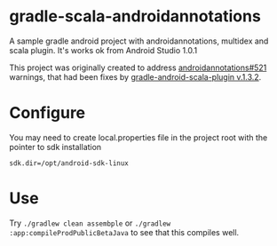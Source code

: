 # gradle-scala-androidannotations

A sample gradle android project with androidannotations, multidex and scala plugin. It's works ok from Android Studio 1.0.1

This project was originally created to address     [androidannotations#521](https://github.com/excilys/androidannotations/issues/521) warnings, that had been fixes by [gradle-android-scala-plugin v.1.3.2](https://github.com/saturday06/gradle-android-scala-plugin/issues/47).
 
# Configure

You may need to create local.properties file in the project root with the pointer to sdk installation

`sdk.dir=/opt/android-sdk-linux`

# Use 

Try `./gradlew clean assembple` or `./gradlew :app:compileProdPublicBetaJava` to see that this compiles well. 

 